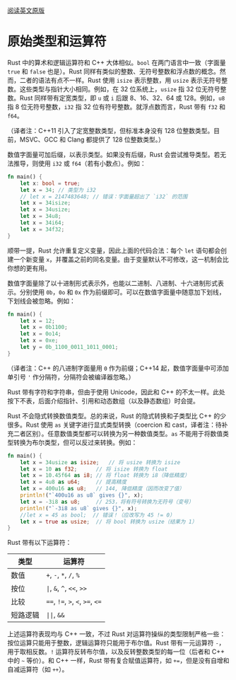 [阅读英文原版](https://github.com/nrc/r4cppp/blob/master/primitives.md)

# 原始类型和运算符

Rust 中的算术和逻辑运算符和 C++ 大体相似。`bool` 在两门语言中一致（字面量 `true` 和 `false` 也是）。Rust 同样有类似的整数、无符号整数和浮点数的概念。然而，二者的语法有点不一样。Rust 使用 `isize` 表示整数，用 `usize` 表示无符号整数。这些类型与指针大小相同。例如，在 32 位系统上，`usize` 指 32 位无符号整数。Rust 同样带有定宽类型，即 `u` 或 `i` 后跟 8、16、32、64 或 128。例如，`u8` 指 8 位无符号整数，`i32` 指 32 位有符号整数。就浮点数而言，Rust 带有 `f32` 和 `f64`。

（译者注：C++11 引入了定宽整数类型，但标准本身没有 128 位整数类型。目前，MSVC、GCC 和 Clang 都提供了 128 位整数类型。）

数值字面量可加后缀，以表示类型。如果没有后缀，Rust 会尝试推导类型。若无法推导，则使用 `i32` 或 `f64`（若有小数点）。例如：

```rs
fn main() {
    let x: bool = true;
    let x = 34; // 类型为 i32
    // let x = 2147483648; // 错误：字面量超出了 `i32` 的范围
    let x = 34isize;
    let x = 34usize;
    let x = 34u8;
    let x = 34i64;
    let x = 34f32;
}
```

顺带一提，Rust 允许重复定义变量，因此上面的代码合法：每个 `let` 语句都会创建一个新变量 `x`，并覆盖之前的同名变量。由于变量默认不可修改，这一机制会比你想的更有用。

数值字面量除了以十进制形式表示外，也能以二进制、八进制、十六进制形式表示。分别使用 `0b`，`0o` 和 `0x` 作为前缀即可。可以在数值字面量中随意加下划线，下划线会被忽略。例如：

```rs
fn main() {
    let x = 12;
    let x = 0b1100;
    let x = 0o14;
    let x = 0xe;
    let y = 0b_1100_0011_1011_0001;
}
```

（译者注：C++ 的八进制字面量用 `0` 作为前缀；C++14 起，数值字面量中可添加单引号 `'` 作分隔符，分隔符会被编译器忽略。）

Rust 带有字符和字符串，但由于使用 Unicode，因此和 C++ 的不太一样。此处按下不表，后面介绍指针、引用和动态数组（以及静态数组）时会提。

Rust 不会隐式转换数值类型。总的来说，Rust 的隐式转换和子类型比 C++ 的少很多。Rust 使用 `as` 关键字进行显式类型转换（coercion 和 cast，译者注：待补充二者区别）。任意数值类型都可以转换为另一种数值类型。`as` 不能用于将数值类型转换为布尔类型，但可以反过来转换。例如：

```rs
fn main() {
    let x = 34usize as isize;   // 将 usize 转换为 isize
    let x = 10 as f32;      // 将 isize 转换为 float
    let x = 10.45f64 as i8; // 将 float 转换为 i8（降低精度）
    let x = 4u8 as u64;     // 提高精度
    let x = 400u16 as u8;   // 144, 降低精度（因而改变了值）
    println!("`400u16 as u8` gives {}", x);
    let x = -3i8 as u8;     // 253，将有符号转换为无符号（变号）
    println!("`-3i8 as u8` gives {}", x);
    //let x = 45 as bool;  // 错误！（应改写为 45 != 0）
    let x = true as usize;  // 将 bool 转换为 usize（结果为 1）
}
```

Rust 带有以下运算符：

|   类型   |              运算符              |
| -------- | -------------------------------- |
| 数值     | `+`, `-`, `*`, `/`, `%`          |
| 按位     | `\|`, `&`, `^`, `<<`, `>>`       |
| 比较     | `==`, `!=`, `>`, `<`, `>=`, `<=` |
| 短路逻辑 | `\|\|`, `&&`                     |

上述运算符表现均与 C++ 一致，不过 Rust 对运算符操纵的类型限制严格一些：按位运算只能用于整数，逻辑运算符只能用于布尔值。Rust 带有一元运算符 `-`，用于取相反数。`!` 运算符反转布尔值，以及反转整数类型的每一位（后者和 C++ 中的 `~` 等价）。和 C++ 一样，Rust 带有复合赋值运算符，如 `+=`，但是没有自增和自减运算符（如 `++`）。
